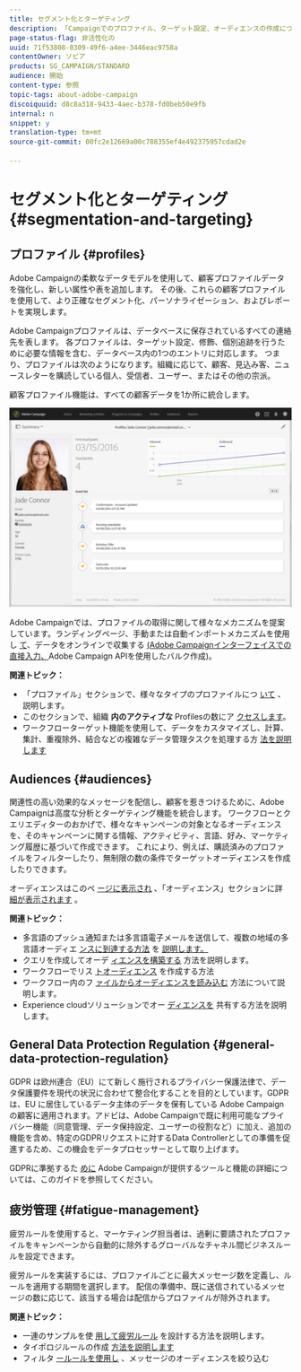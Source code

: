```yaml
---
title: セグメント化とターゲティング
description: 「Campaignでのプロファイル、ターゲット設定、オーディエンスの作成について説明します。オーディエンスを作成し、連絡先をインポートして、Experience cloudソリューションとオーディエンスを共有し、マーケティングの疲れを避けます。」
page-status-flag: 非活性化の
uuid: 71f53808-0309-49f6-a4ee-3446eac9758a
contentOwner: ソビア
products: SG_CAMPAIGN/STANDARD
audience: 開始
content-type: 参照
topic-tags: about-adobe-campaign
discoiquuid: d8c8a318-9433-4aec-b378-fd0beb50e9fb
internal: n
snippet: y
translation-type: tm+mt
source-git-commit: 00fc2e12669a00c788355ef4e492375957cdad2e

---
```



# セグメント化とターゲティング{#segmentation-and-targeting}

## プロファイル {#profiles}

Adobe Campaignの柔軟なデータモデルを使用して、顧客プロファイルデータを強化し、新しい属性や表を追加します。 その後、これらの顧客プロファイルを使用して、より正確なセグメント化、パーソナライゼーション、およびレポートを実現します。

Adobe Campaignプロファイルは、データベースに保存されているすべての連絡先を表します。 各プロファイルは、ターゲット設定、修飾、個別追跡を行うために必要な情報を含む、データベース内の1つのエントリに対応します。 つまり、プロファイルは次のようになります。組織に応じて、顧客、見込み客、ニュースレターを購読している個人、受信者、ユーザー、またはその他の宗派。

顧客プロファイル機能は、すべての顧客データを1か所に統合します。

![](assets/mkt_hist_view.png)

Adobe Campaignでは、プロファイルの取得に関して様々なメカニズムを提案しています。ランディングページ、手動または自動インポートメカニズムを使用し [て](../../channels/using/about-landing-pages.md)、データをオンラインで収集する [(Adobe Campaignインターフェイスでの直接入力、](../../automating/using/about-data-import-and-export.md)[](../../audiences/using/creating-profiles.md)[](https://final-docs.campaign.adobe.com/doc/standard/en/api/ACS_API.html)Adobe Campaign APIを使用したバルク作成)。

**関連トピック：**

* 「プロファイル」セクションで、様々なタイプのプロファイルにつ [いて](../../audiences/using/about-profiles.md) 、説明します。
* このセクションで、組織 **内のアクティブな** Profilesの数にア [クセスします](../../audiences/using/active-profiles.md)。
* ワークフローターゲット機能を使用して、データをカスタマイズし、計算、集計、重複除外、結合などの複雑なデータ管理タスクを処理する方 [法を説明します](../../automating/using/about-targeting-activities.md)

## Audiences {#audiences}

関連性の高い効果的なメッセージを配信し、顧客を惹きつけるために、Adobe Campaignは高度な分析とターゲティング機能を統合します。 ワークフローとクエリエディターのおかげで、様々なキャンペーンの対象となるオーディエンスを、そのキャンペーンに関する情報、アクティビティ、言語、好み、マーケティング履歴に基づいて作成できます。 これにより、例えば、購読済みのプロファイルをフィルターしたり、無制限の数の条件でターゲットオーディエンスを作成したりできます。

オーディエンスはこのペ [ージに表示され](../../audiences/using/about-audiences.md) 、「オーディエンス」セクションに詳 [細が表示されます](../../audiences/using/creating-audiences.md) 。

**関連トピック：**

* 多言語のプッシュ通知または多言語電子メールを送信して、複数の地域の多言語オーディエ [ンスに到達する方法](../../channels/using/creating-a-multilingual-push-notification.md) を [説明します。](../../channels/using/creating-a-multilingual-email.md)
* クエリを作成してオーデ [ィエンスを構築する](../../audiences/using/creating-audiences.md#creating-query-audiences) 方法を説明します。
* ワークフローでリス [トオーディエンス](../../audiences/using/creating-audiences.md#creating-list-audiences) を作成する方法
* ワークフロー内のフ [ァイルからオーディエンスを読み込む](../../audiences/using/creating-audiences.md#creating-file-audiences) 方法について説明します。
* Experience cloudソリューションでオー [ディエンスを](../../audiences/using/creating-audiences.md#creating-experience-cloud-audiences) 共有する方法を説明します。

## General Data Protection Regulation {#general-data-protection-regulation}

GDPR は欧州連合（EU）にて新しく施行されるプライバシー保護法律で、データ保護要件を現代の状況に合わせて整合化することを目的としています。GDPR は、EU に居住しているデータ主体のデータを保有している Adobe Campaign の顧客に適用されます。アドビは、Adobe Campaignで既に利用可能なプライバシー機能（同意管理、データ保持設定、ユーザーの役割など）に加え、追加の機能を含め、特定のGDPRリクエストに対するData Controllerとしての準備を促進するため、この機会をデータプロセッサーとして取り上げます。

GDPRに準拠するた [めに](https://docs.campaign.adobe.com/doc/standard/getting_started/en/ACS_GDPR.html) Adobe Campaignが提供するツールと機能の詳細については、このガイドを参照してください。

## 疲労管理 {#fatigue-management}

疲労ルールを使用すると、マーケティング担当者は、過剰に要請されたプロファイルをキャンペーンから自動的に除外するグローバルなチャネル間ビジネスルールを設定できます。

疲労ルールを実装するには、プロファイルごとに最大メッセージ数を定義し、ルールを適用する期間を選択します。 配信の準備中、既に送信されているメッセージの数に応じて、該当する場合は配信からプロファイルが除外されます。

**関連トピック：**

* 一連のサンプルを使 [用して疲労ルール](../../administration/using/fatigue-rules.md#examples) を設計する方法を説明します。
* タイポロジルールの作成 [方法を説明します](../../administration/using/about-typology-rules.md)
* フィルタ [ールールを使用し](../../administration/using/filtering-rules.md) 、メッセージのオーディエンスを絞り込む
